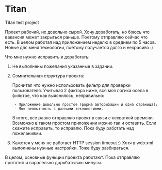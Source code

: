# Titan
Titan test project

Проект рабочий, но довольно сырой. Хочу доработать, но боюсь что вакансия может закрыться раньше. Поетому отправляю сейчас что есть.
В целом работал над приложением неделю в среднем по 5 часов.
Новые для меня технологии, поетому получается долго и некрасиво :)

Что мне нужно исправить и доработать:

1) Не выполнены пожелания указанные в задании.

2) Сомнительная структура проекта:

	Прочитал что нужно использовать фильтр для проверки пользователя. 
	Учитывая 2 фактора ниже, вся моя логика осела в фильтре, что как выяснилось, неправильно:

		- Приложение довольно простое (форма авторизации и одна страница);
		- Моя неопытность с данными технологиями.
	
	В итоге, все равно отправляю проект в связи с нехваткой времени. 
  Возможно в таком простом приложении можно так и оставить.
	Если скажите исправить, то исправлю. Пока буду работать над пожеланиями.

3) Кажется у меня не работает HTTP session timeout :) Хотя в web.xml выполнены нужные настройки. Тоже буду разбираться.

В целом, основные функции проекта работают. Пока отправляю прототип и паралельно доробатываю минусы.	
	
	
